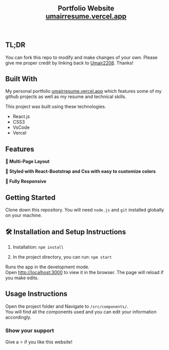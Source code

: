 <h2 align="center">
  Portfolio Website<br/>
  <a href="https://umairresume.vercel.app/" target="_blank">umairresume.vercel.app</a>
</h2>
<br/>

## TL;DR

You can fork this repo to modify and make changes of your own. Please give me proper credit by linking back to [Umair2208](https://github.com/Umair2208/portfolio). Thanks!

## Built With

My personal portfolio <a href="https://umairresume.vercel.app/" target="_blank">umairresume.vercel.app</a> which features some of my github projects as well as my resume and technical skills.<br/>

This project was built using these technologies.

- React.js
- CSS3
- VsCode
- Vercel

## Features

**📖 Multi-Page Layout**

**🎨 Styled with React-Bootstrap and Css with easy to customize colors**

**📱 Fully Responsive**

## Getting Started

Clone down this repository. You will need `node.js` and `git` installed globally on your machine.

## 🛠 Installation and Setup Instructions

1. Installation: `npm install`

2. In the project directory, you can run: `npm start`

Runs the app in the development mode.\
Open [http://localhost:3000](http://localhost:3000) to view it in the browser.
The page will reload if you make edits.

## Usage Instructions

Open the project folder and Navigate to `/src/components/`. <br/>
You will find all the components used and you can edit your information accordingly.

### Show your support

Give a ⭐ if you like this website!
